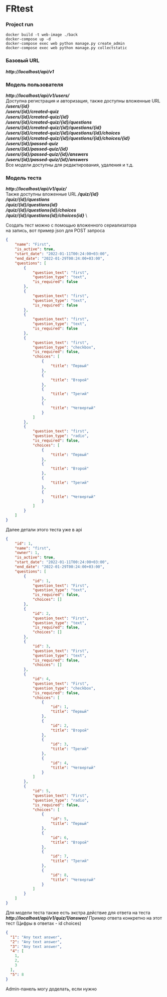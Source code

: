 # FRtest

### Project run
```vim
docker build -t web-image ./back
docker-compose up -d
docker-compose exec web python manage.py create_admin
docker-compose exec web python manage.py collectstatic
```

### Базовый URL

***http://localhost/api/v1***

### Модель пользователя
***http://localhost/api/v1/users/*** \
Доступна регистрация и авторизация, также доступны вложенные URL
***/users/{id}*** \
***/users/{id}/created-quiz*** \
***/users/{id}/created-quiz/{id}*** \
***/users/{id}/created-quiz/{id}/questions*** \
***/users/{id}/created-quiz/{id}/questions/{id}*** \
***/users/{id}/created-quiz/{id}/questions/{id}/choices*** \
***/users/{id}/created-quiz/{id}/questions/{id}/choices/{id}*** \
***/users/{id}/passed-quiz*** \
***/users/{id}/passed-quiz/{id}*** \
***/users/{id}/passed-quiz/{id}/answers*** \
***/users/{id}/passed-quiz/{id}/answers*** \
Все модели доступны для редактирования, удаления и т.д.

### Модель теста
***http://localhost/api/v1/quiz/*** \
Также доступны вложенные URL
***/quiz/{id}*** \
***/quiz/{id}/questions*** \
***/quiz/{id}/questions{id}*** \
***/quiz/{id}/questions{id}/choices*** \
***/quiz/{id}/questions{id}/choices{id}*** \

Создать тест можно с помощью вложенного сериализатора \
на запись, вот пример json для POST запроса
```json
{
    "name": "First",
    "is_active": true,
    "start_date": "2022-01-11T00:24:00+03:00",
    "end_date": "2022-01-29T00:24:00+03:00",
    "questions": [
        {
            "question_text": "first",
            "question_type": "text",
            "is_required": false
        },
        {
            "question_text": "first",
            "question_type": "text",
            "is_required": false
        },
        {
            "question_text": "first",
            "question_type": "text",
            "is_required": false
        },
        {
            "question_text": "first",
            "question_type": "checkbox",
            "is_required": false,
            "choices": [
                {
                    "title": "Первый"
                },
                {
                    "title": "Второй"
                },
                {
                    "title": "Третий"
                },
                {
                    "title": "Четвертый"
                }
            ]
        },
        {
            "question_text": "first",
            "question_type": "radio",
            "is_required": false,
            "choices": [
                {
                    "title": "Первый"
                },
                {
                    "title": "Второй"
                },
                {
                    "title": "Третий"
                },
                {
                    "title": "Четвертый"
                }
            ]
        }
    ]
}
```
Далее детали этого теста уже в api
```json
{
    "id": 1,
    "name": "first",
    "owner": 1,
    "is_active": true,
    "start_date": "2022-01-11T00:24:00+03:00",
    "end_date": "2022-01-29T00:24:00+03:00",
    "questions": [
        {
            "id": 1,
            "question_text": "First",
            "question_type": "text",
            "is_required": false,
            "choices": []
        },
        {
            "id": 2,
            "question_text": "First",
            "question_type": "text",
            "is_required": false,
            "choices": []
        },
        {
            "id": 3,
            "question_text": "First",
            "question_type": "text",
            "is_required": false,
            "choices": []
        },
        {
            "id": 4,
            "question_text": "First",
            "question_type": "checkbox",
            "is_required": false,
            "choices": [
                {
                    "id": 1,
                    "title": "Первый"
                },
                {
                    "id": 2,
                    "title": "Второй"
                },
                {
                    "id": 3,
                    "title": "Третий"
                },
                {
                    "id": 4,
                    "title": "Четвертый"
                }
            ]
        },
        {
            "id": 5,
            "question_text": "First",
            "question_type": "radio",
            "is_required": false,
            "choices": [
                {
                    "id": 5,
                    "title": "Первый"
                },
                {
                    "id": 6,
                    "title": "Второй"
                },
                {
                    "id": 7,
                    "title": "Третий"
                },
                {
                    "id": 8,
                    "title": "Четвертый"
                }
            ]
        }
    ]
}
```

Для модели теста также есть экстра действие для ответа на теста \
***http://localhost/api/v1/quiz/1/answer/***
Пример ответа конкретно на этот тест (Цифры в ответах - id choices)
```json
{
  "1": "Any text answer",
  "2": "Any text answer",
  "3": "Any text answer",
  "4": [
    1,
    2,
    3
  ],
  "5": 8
}
```

Admin-панель могу доделать, если нужно